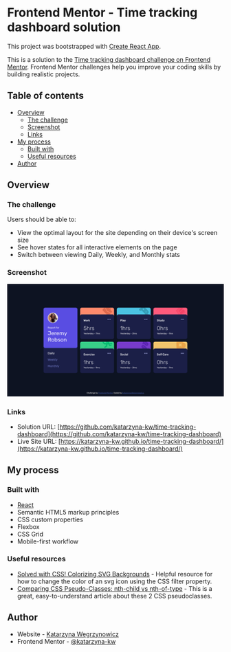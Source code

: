 # Frontend Mentor - Time tracking dashboard solution

This project was bootstrapped with [Create React App](https://github.com/facebook/create-react-app).

This is a solution to the [Time tracking dashboard challenge on Frontend Mentor](https://www.frontendmentor.io/challenges/time-tracking-dashboard-UIQ7167Jw). Frontend Mentor challenges help you improve your coding skills by building realistic projects. 

## Table of contents

- [Overview](#overview)
  - [The challenge](#the-challenge)
  - [Screenshot](#screenshot)
  - [Links](#links)
- [My process](#my-process)
  - [Built with](#built-with)
  - [Useful resources](#useful-resources)
- [Author](#author)

## Overview

### The challenge

Users should be able to:

- View the optimal layout for the site depending on their device's screen size
- See hover states for all interactive elements on the page
- Switch between viewing Daily, Weekly, and Monthly stats

### Screenshot

![](./public/images/screenshot.png)


### Links

- Solution URL: [https://github.com/katarzyna-kw/time-tracking-dashboard](https://github.com/katarzyna-kw/time-tracking-dashboard)
- Live Site URL: [https://katarzyna-kw.github.io/time-tracking-dashboard/](https://katarzyna-kw.github.io/time-tracking-dashboard/)

## My process

### Built with

- [React](https://reactjs.org/)
- Semantic HTML5 markup principles
- CSS custom properties
- Flexbox
- CSS Grid
- Mobile-first workflow


### Useful resources

- [Solved with CSS! Colorizing SVG Backgrounds](https://css-tricks.com/solved-with-css-colorizing-svg-backgrounds/) - Helpful resource for how to change the color of an svg icon using the CSS filter property.
- [Comparing CSS Pseudo-Classes: nth-child vs nth-of-type](https://www.digitalocean.com/community/tutorials/css-css-nth-child-vs-nth-of-type) - This is a great, easy-to-understand article about these 2 CSS pseudoclasses.

## Author

- Website - [Katarzyna Wegrzynowicz](https://katarzyna-kw.github.io/portfolio-website/)
- Frontend Mentor - [@katarzyna-kw](https://www.frontendmentor.io/profile/katarzyna-kw)